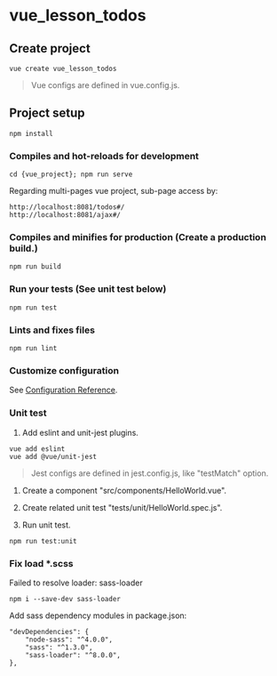 # vue_lesson_todos

## Create project
```
vue create vue_lesson_todos
```

> Vue configs are defined in vue.config.js.

## Project setup
```
npm install
```

### Compiles and hot-reloads for development
```
cd {vue_project}; npm run serve
```

Regarding multi-pages vue project, sub-page access by:
```
http://localhost:8081/todos#/
http://localhost:8081/ajax#/
```

### Compiles and minifies for production (Create a production build.)
```
npm run build
```

### Run your tests (See unit test below)
```
npm run test
```

### Lints and fixes files
```
npm run lint
```

### Customize configuration
See [Configuration Reference](https://cli.vuejs.org/config/).

### Unit test
1. Add eslint and unit-jest plugins.
```
vue add eslint
vue add @vue/unit-jest
```

> Jest configs are defined in jest.config.js, like "testMatch" option.

1. Create a component "src/components/HelloWorld.vue".

2. Create related unit test "tests/unit/HelloWorld.spec.js".

3. Run unit test.
```
npm run test:unit
```

### Fix load *.scss
Failed to resolve loader: sass-loader
```
npm i --save-dev sass-loader
```

Add sass dependency modules in package.json:
```
"devDependencies": {
    "node-sass": "^4.0.0",
    "sass": "^1.3.0",
    "sass-loader": "^8.0.0",
},
```

